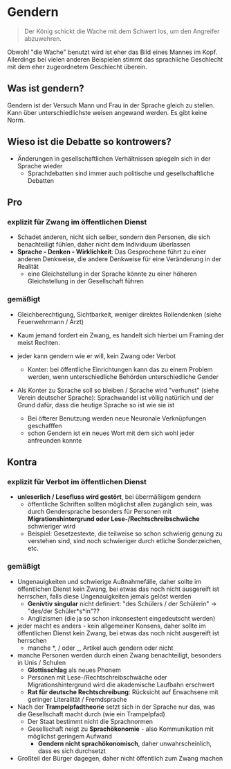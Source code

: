 # Gendern

> Der König schickt die Wache mit dem Schwert los, um den Angreifer abzuwehren.

Obwohl "die Wache" benutzt wird ist eher das Bild eines Mannes im Kopf. Allerdings bei vielen anderen Beispielen stimmt das sprachliche Geschlecht mit dem eher zugeordnetem Geschlecht überein.

## Was ist gendern?

Gendern ist der Versuch Mann und Frau in der Sprache gleich zu stellen. Kann über unterschiedlichste weisen angewand werden. Es gibt keine Norm.

## Wieso ist die Debatte so kontrowers?

- Änderungen in gesellschaftlichen Verhältnissen spiegeln sich in der Sprache wieder
  - Sprachdebatten sind immer auch politische und gesellschaftliche Debatten

## Pro

### explizit für Zwang im öffentlichen Dienst

- Schadet anderen, nicht sich selber, sondern den Personen, die sich benachteiligt fühlen, daher nicht dem Individuum überlassen
- **Sprache - Denken - Wirklichkeit**: Das Gesprochene führt zu einer anderen Denkweise, die andere Denkweise für eine Veränderung in der Realität
  - eine Gleichstellung in der Sprache könnte zu einer höheren Gleichstellung in der Gesellschaft führen

### gemäßigt

- Gleichberechtigung, Sichtbarkeit, weniger direktes Rollendenken (siehe Feuerwehrmann / Arzt)

- Kaum jemand fordert ein Zwang, es handelt sich hierbei um Framing der meist Rechten.
- jeder kann gendern wie er will, kein Zwang oder Verbot
  - Konter: bei öffentliche Einrichtungen kann das zu einem Problem werden, wenn unterschiedliche Behörden unterschiedliche Gender
- Als Konter zu Sprache soll so bleiben / Sprache wird "verhunst" (siehe Verein deutscher Sprache): Sprachwandel ist völlig natürlich und der Grund dafür, dass die
 heutige Sprache so ist wie sie ist
  - Bei öfterer Benutzung werden neue Neuronale Verknüpfungen geschafffen
  - schon Gendern ist ein neues Wort mit dem sich wohl jeder anfreunden konnte

## Kontra 

### explizit für Verbot im öffentlichen Dienst

- **unleserlich / Lesefluss wird gestört**, bei übermäßigem gendern
	 - öffentliche Schriften sollten möglichst allen zugänglich sein, was durch Gendersprache besonders für Personen mit **Migrationshintergrund oder Lese-/Rechtschreibschwäche** schwieriger wird
	 - Beispiel: Gesetzestexte, die teilweise so schon schwierig genung zu verstehen sind, sind noch schwieriger durch etliche Sonderzeichen, etc.

### gemäßigt

- Ungenauigkeiten und schwierige Außnahmefälle, daher sollte im öffentlichen Dienst kein Zwang, bei etwas das noch nicht ausgereift ist herrschen, falls diese Ungenauigkeiten jemals gelöst werden
	 - **Genivtiv singular** nicht definiert: "des Schülers / der Schülerin" -> "des/der Schüler\*s\*in"??
	 - Anglizismen (die ja so schon inkonsestent eingedeutscht werden)
- jeder macht es anders - kein allgemeiner Konsens, daher sollte im öffentlichen Dienst kein Zwang, bei etwas das noch nicht ausgereift ist herrschen
	 - manche *, / oder _, Artikel auch gendern oder nicht
- manche Personen werden durch einen Zwang benachteiligt, besonders in Unis / Schulen
  - **Glottisschlag** als neues Phonem  
  - Personen mit Lese-/Rechtschreibschwäche oder Migrationshintergrund wird die akademische Laufbahn erschwert
  - **Rat für deutsche Rechtschreibung**: Rücksicht auf Erwachsene mit geringer Literalität / Fremdsprache
- Nach der **Trampelpfadtheorie** setzt sich in der Sprache nur das, was die Gesellschaft macht durch (wie ein Trampelpfad)
  - Der Staat bestimmt nicht die Sprachnormen
  - Gesellschaft neigt zu **Sprachökonomie** - also Kommunikation mit möglichst geringem Aufwand
    - **Gendern nicht sprachökonomisch**, daher unwahrscheinlich, dass es sich durchsetzt
- Großteil der Bürger dagegen, daher nicht öffentlich zum Zwang machen